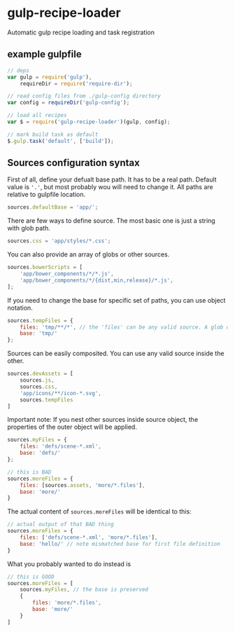 # gulp-recipe-loader
Automatic gulp recipe loading and task registration

## example gulpfile

``` javascript
// deps
var gulp = require('gulp'),
    requireDir = require('require-dir');

// read config files from ./gulp-config directory
var config = requireDir('gulp-config');

// load all recipes
var $ = require('gulp-recipe-loader')(gulp, config);

// mark build task as default
$.gulp.task('default', ['build']);
```

## Sources configuration syntax

First of all, define your defualt base path. It has to be a real path. Default value is `'.'`, but most probably wou will need to change it.
All paths are relative to gulpfile location.
``` javascript
sources.defaultBase = 'app/';
```

There are few ways to define source. The most basic one is just a string with glob path.
``` javascript
sources.css = 'app/styles/*.css';
```

You can also provide an array of globs or other sources.
``` javascript
sources.bowerScripts = [
    'app/bower_components/*/*.js',
    'app/bower_components/*/{dist,min,release}/*.js',
];
```

If you need to change the base for specific set of paths, you can use object notation.
``` javascript
sources.tempFiles = {
    files: 'tmp/**/*', // the 'files' can be any valid source. A glob or array of globs will work.
    base: 'tmp/'
};
```

Sources can be easily composited. You can use any valid source inside the other.

``` javascript
sources.devAssets = [
    sources.js,
    sources.css,
    'app/icons/**/icon-*.svg',
    sources.tempFiles
]
```

Important note: If you nest other sources inside source object, the properties of the outer object will be applied.
``` javascript
sources.myFiles = {
    files: 'defs/scene-*.xml',
    base: 'defs/'
};

// this is BAD
sources.moreFiles = {
    files: [sources.assets, 'more/*.files'],
    base: 'more/'
}
```

The actual content of `sources.moreFiles` will be identical to this:
``` javascript
// actual output of that BAD thing
sources.moreFiles = {
    files: ['defs/scene-*.xml', 'more/*.files'],
    base: 'hello/' // note mismatched base for first file definition
}
```

What you probably wanted to do instead is
``` javascript
// this is GOOD
sources.moreFiles = [
    sources.myFiles, // the base is preserved
    {
        files: 'more/*.files',
        base: 'more/'
    }
]
```